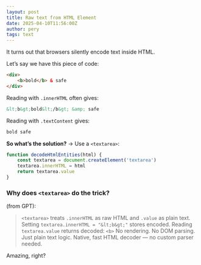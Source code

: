 ```yaml
---
layout: post
title: Raw text from HTML Element
date: 2025-04-10T11:56:00Z
author: pery
tags: text
---
```

It turns out that browsers silently encode text inside HTML.

Let’s say we have this piece of code:
```html
<div>
    <b>bold</b> & safe
</div>
```

Reading with `.innerHTML` often gives:
```html
&lt;b&gt;bold&lt;/b&gt; &amp; safe
```

Reading with `.textContent` gives:
```html
bold safe
```

**So what’s the solution?** → Use a `<textarea>`:

```js
function decodeHtmlEntities(html) {
    const textarea = document.createElement('textarea')
    textarea.innerHTML = html
    return textarea.value
}
```

### Why does `<textarea>` do the trick? 
    

(from GPT):
> `<textarea>` treats `.innerHTML` as raw HTML and `.value` as plain text.
> Setting `textarea.innerHTML = "&lt;b&gt;"` stores encoded.
> Reading `textarea.value` returns decoded: `<b>`
> No rendering. No DOM parsing. Just plain text logic.
> Native, fast HTML decoder — no custom parser needed.

Amazing, right?
